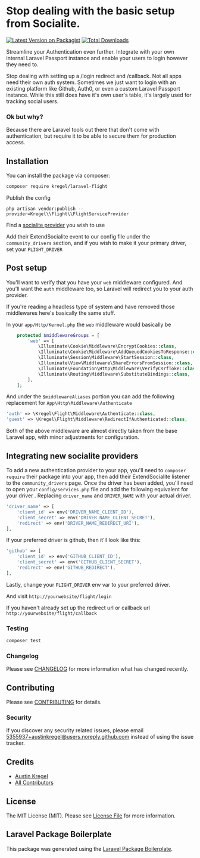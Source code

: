 # Stop dealing with the basic setup from Socialite.

[![Latest Version on Packagist](https://img.shields.io/packagist/v/kregel/laravel-flight.svg?style=flat-square)](https://packagist.org/packages/kregel/laravel-flight)
[![Total Downloads](https://img.shields.io/packagist/dt/kregel/laravel-flight.svg?style=flat-square)](https://packagist.org/packages/kregel/laravel-flight)

Streamline your Authentication even further. Integrate with your own internal Laravel Passport instance and enable your users to login however they need to.

Stop dealing with setting up a /login redirect and /callback. Not all apps need their own auth system.
Sometimes we just want to login with an existing platform like Github, Auth0, or even a custom Laravel Passport instance.
While this still does have it's own user's table, it's largely used for tracking social users.


### Ok but why?
Because there are Laravel tools out there that don't come with authentication, but require it to be able to secure them for production access.

## Installation

You can install the package via composer:

```bash
composer require kregel/laravel-flight
```

Publish the config

```
php artisan vendor:publish --provider=Kregel\\Flight\\FlightServiceProvider
```
Find a [socialite provider](https://socialiteproviders.com/about/) you wish to use

Add their ExtendSocialite event to our config file under the `community_drivers` section, and if you wish to make it your primary driver, set your `FLIGHT_DRIVER`

## Post setup
You'll want to verify that you have your  `web` middleware configured. And you'll want the `auth` middleware too, so Laravel will redirect you to your auth provider.

If you're reading a headless type of system and have removed those middlewares here's basically the same stuff.

In your `app/Http/Kernel.php` the `web` middleware would basically be 
```php
    protected $middlewareGroups = [
        'web' => [
            \Illuminate\Cookie\Middleware\EncryptCookies::class,
            \Illuminate\Cookie\Middleware\AddQueuedCookiesToResponse::class,
            \Illuminate\Session\Middleware\StartSession::class,
            \Illuminate\View\Middleware\ShareErrorsFromSession::class,
            \Illuminate\Foundation\Http\Middleware\VerifyCsrfToke::class,
            \Illuminate\Routing\Middleware\SubstituteBindings::class,
        ],
    ];
```

And under the `$middlewareAliases` portion you can add the following replacement for `App\Http\Middleware\Authenticate`

```php
'auth' => \Kregel\Flight\Middleware\Authenticate::class,
'guest' => \Kregel\Flight\Middleware\RedirectIfAuthenticated::class,
```
Both of the above middleware are almost directly taken from the base Laravel app, with minor adjustments for configuration.

## Integrating new socialite providers
To add a new authentication provider to your app, you'll need to `composer require` their package into your app,
then add their ExtendSocialite listener to the `community_drivers` page. Once the driver has been added, you'll need
to open your `config/services.php` file and add the following equivalent for your driver
. Replacing `driver_name` and `DRIVER_NAME` with your actual driver.
```php
'driver_name' => [
    'client_id' => env('DRIVER_NAME_CLIENT_ID'),
    'client_secret' => env('DRIVER_NAME_CLIENT_SECRET'),
    'redirect' => env('DRIVER_NAME_REDIRECT_URI'),
],
```

If your preferred driver is github, then it'll look like this:
```php
'github' => [
    'client_id' => env('GITHUB_CLIENT_ID'),
    'client_secret' => env('GITHUB_CLIENT_SECRET'),
    'redirect' => env('GITHUB_REDIRECT'),
],
```

Lastly, change your `FLIGHT_DRIVER` env var to your preferred driver.

And visit `http://yourwebsite/flight/login`

If you haven't already set up the redirect url or callback url  `http://yourwebsite/flight/callback`

### Testing

```bash
composer test
```

### Changelog

Please see [CHANGELOG](CHANGELOG.md) for more information what has changed recently.

## Contributing

Please see [CONTRIBUTING](CONTRIBUTING.md) for details.

### Security

If you discover any security related issues, please email 5355937+austinkregel@users.noreply.github.com instead of using the issue tracker.

## Credits

-   [Austin Kregel](https://github.com/kregel)
-   [All Contributors](../../contributors)

## License

The MIT License (MIT). Please see [License File](LICENSE.md) for more information.

## Laravel Package Boilerplate

This package was generated using the [Laravel Package Boilerplate](https://laravelpackageboilerplate.com).
